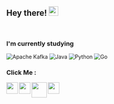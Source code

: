 <h2> Hey there! <img src="https://c.tenor.com/Wx9IEmZZXSoAAAAi/hi.gif" width="25"></h2> 

</br>

<h3> I'm currently studying </h3> 

![Apache Kafka](https://img.shields.io/badge/Apache%20Kafka-000?style=for-the-badge&logo=apachekafka) 
![Java](https://img.shields.io/badge/java-%23ED8B00.svg?style=for-the-badge&logo=java&logoColor=white)
![Python](https://img.shields.io/badge/python-3670A0?style=for-the-badge&logo=python&logoColor=ffdd54)
![Go](https://img.shields.io/badge/go-%2300ADD8.svg?style=for-the-badge&logo=go&logoColor=white)

<!-- <p align="center">
  <a href="https://github.com/riferrei?tab=repositories">
    <img
      align="center"
      src="https://github-readme-stats.vercel.app/api/top-langs/?username=FawziLinggo&layout=compact&exclude_repo=dotfiles,agumented-images-VGG16,pelatihan-jetbot&exclude=html,css,c++&theme=tokyonight"
    />
  </a>
  <a href="https://github.com/FawziLinggo?tab=repositories">
    <img
      align="center"
      height="165"
      src="https://github-readme-stats.vercel.app/api?username=FawziLinggo&show_icons=true&theme=tokyonight&custom_title=Github%20Status&hide=issues"
    />
  </a>
</p>
</br> -->


<h3>  Click Me : </h3>  

<a href="https://www.credential.net/9750a47a-8ec4-4965-89b4-7c2a4597c23a#gs.gdfg2o"><img align="left" src="https://images.credential.net/badge/tiny/8qchrtfd_1658905527302_badge.png" width="30px"/></a>
<a href="https://drive.google.com/file/d/1pBRvJBIfCQS-9NjYIXBkhVTVWJ-8nqkD/view"><img align="left" src="https://yt3.ggpht.com/a/AGF-l78TrDZu2er4-DgWhUBu_E4xRDOGrn9H3PCk3Q=s900-c-k-c0xffffffff-no-rj-mo" width="30px"/></a>
<a href="https://drive.google.com/file/d/1BE7Ewq_S0qxz8iFq9kMNKp2oei3R3QW1/view"><img align="left" src="https://kemenkumham.go.id/images/logo/logo_besar_kuning.png" width="40px"/></a>
<a href="https://drive.google.com/file/d/1QAHAP9MWAErTKH_hSQ4Wl97MYqU_OvKO/view"><img align="left" src="https://4.bp.blogspot.com/-Gd9XQC-ZypY/UO0io2dPRJI/AAAAAAAAAfw/FYQGCfwVxkc/s1600/Logo+Kominfo+Kementerian+Komunikasi+dan+Informatika.jpg" width="30px"/></a>

